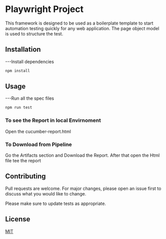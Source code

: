 # Playwright Project
This framework is designed to be used as a boilerplate template to start automation testing quickly for any web application. The page object model is used to structure the test.
## Installation
---Install dependencies
 ```bash
 npm install
``` 
## Usage
---Run all the spec files
```bash
npm run test
``` 
### To see the Report in local Envirnoment
Open the cucumber-report.html
### To Download from Pipeline 
Go the Artifacts section and Download the Report. After that open the Html file tee the report
## Contributing

Pull requests are welcome. For major changes, please open an issue first
to discuss what you would like to change.

Please make sure to update tests as appropriate.

## License

[MIT](https://choosealicense.com/licenses/mit/)
